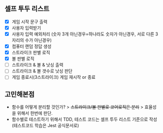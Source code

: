## 셀프 투두 리스트

- [x] 게임 시작 문구 출력
- [x] 사용자 입력받기
- [x] 사용자 입력 예외처리 (숫자 3개 아닌경우=하나라도 숫자가 아닌경우, 서로 다른 3자리의 수가 아닌경우)
- [x] 컴퓨터 랜덤 정답 생성
- [x] 스트라이크 판별 로직
- [x] 볼 판별 로직
- [ ] 스트라이크 & 볼 & 낫싱 출력
- [ ] 스트라이크 & 볼 갯수로 낫싱 판단
- [ ] 게임 종료시(3스트라이크) 게임 재시작 or 종료

## 고민해본점

- 함수를 어떻게 분리할 것인가? > ~~스트라이크/볼 판별로 코어로직은 분리~~ > 효율성을 위해서 한번에 판단.
- 함수별로 테스트하기 위해서 TDD, 테스트 코드는 셀프 투두 리스트 기준으로 작성 (테스트코드 학습은 Jest 공식문서로)
